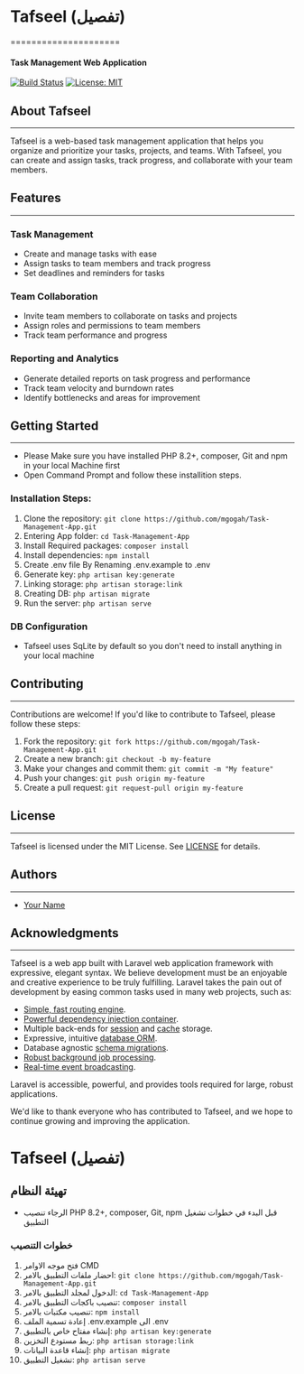 # Tafseel (تفصيل)
=====================
#### Task Management Web Application

[![Build Status](https://travis-ci.org/your-username/tafseel.svg?branch=master)](https://travis-ci.org/your-username/tafseel)
[![License: MIT](https://img.shields.io/badge/License-MIT-yellow.svg)](https://opensource.org/licenses/MIT)

## About Tafseel
---------------

Tafseel is a web-based task management application that helps you organize and prioritize your tasks, projects, and teams. With Tafseel, you can create and assign tasks, track progress, and collaborate with your team members.

## Features
------------

### Task Management

* Create and manage tasks with ease
* Assign tasks to team members and track progress
* Set deadlines and reminders for tasks

### Team Collaboration

* Invite team members to collaborate on tasks and projects
* Assign roles and permissions to team members
* Track team performance and progress

### Reporting and Analytics

* Generate detailed reports on task progress and performance
* Track team velocity and burndown rates
* Identify bottlenecks and areas for improvement

## Getting Started
-------------------
* Please Make sure you have installed PHP 8.2+, composer, Git and npm in your local Machine first
* Open Command Prompt and follow these installition steps.

### Installation Steps:

1. Clone the repository: `git clone https://github.com/mgogah/Task-Management-App.git`
2. Entering App folder: `cd Task-Management-App`
3. Install Required packages: `composer install`
4. Install dependencies: `npm install`
5. Create .env file By Renaming .env.example to .env
6. Generate key: `php artisan key:generate`
7. Linking storage: `php artisan storage:link`
8. Creating DB: `php artisan migrate`
9. Run the server: `php artisan serve`

### DB Configuration

* Tafseel uses SqLite by default so you don't need to install anything in your local machine

## Contributing
---------------

Contributions are welcome! If you'd like to contribute to Tafseel, please follow these steps:

1. Fork the repository: `git fork https://github.com/mgogah/Task-Management-App.git`
2. Create a new branch: `git checkout -b my-feature`
3. Make your changes and commit them: `git commit -m "My feature"`
4. Push your changes: `git push origin my-feature`
5. Create a pull request: `git request-pull origin my-feature`

## License
---------

Tafseel is licensed under the MIT License. See [LICENSE](LICENSE) for details.

## Authors
-----------

* [Your Name](https://github.com/mgogah)

## Acknowledgments
----------------
Tafseel is a web app built with Laravel web application framework with expressive, elegant syntax. We believe development must be an enjoyable and creative experience to be truly fulfilling. Laravel takes the pain out of development by easing common tasks used in many web projects, such as:

- [Simple, fast routing engine](https://laravel.com/docs/routing).
- [Powerful dependency injection container](https://laravel.com/docs/container).
- Multiple back-ends for [session](https://laravel.com/docs/session) and [cache](https://laravel.com/docs/cache) storage.
- Expressive, intuitive [database ORM](https://laravel.com/docs/eloquent).
- Database agnostic [schema migrations](https://laravel.com/docs/migrations).
- [Robust background job processing](https://laravel.com/docs/queues).
- [Real-time event broadcasting](https://laravel.com/docs/broadcasting).

Laravel is accessible, powerful, and provides tools required for large, robust applications.

We'd like to thank everyone who has contributed to Tafseel, and we hope to continue growing and improving the application.

**Tafseel (تفصيل)**
=====================
## تهيئة النظام
* الرجاء تنصيب PHP 8.2+, composer, Git, npm قبل البدء في خطوات تشغيل التطبيق

### خطوات التنصيب

1. فتح موجه الاوامر CMD
2. احضار ملفات التطبيق بالامر: `git clone https://github.com/mgogah/Task-Management-App.git`
3. الدخول لمجلد التطبيق بالامر: `cd Task-Management-App`
4.  تنصيب باكجات التطبيق بالامر: `composer install`
5. تنصيب مكتبات بالامر: `npm install`
6. إعادة تسمية الملف .env.example الى .env
7. إنشاء مفتاح خاص بالتطبيق: `php artisan key:generate`
8. ربط مستودع التخزين: `php artisan storage:link`
9. إنشاء قاعدة البيانات: `php artisan migrate`
10. تشغيل التطبيق: `php artisan serve`
